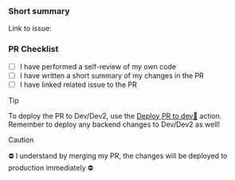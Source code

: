 ### Short summary

Link to issue: 

### PR Checklist
- [ ] I have performed a self-review of my own code
- [ ] I have written a short summary of my changes in the PR
- [ ] I have linked related issue to the PR

> [!TIP]
> To deploy the PR to Dev/Dev2, use the [Deploy PR to dev🚀](https://github.com/equinor/lighthouse-client/actions/workflows/deploy-pr.yml) action.
> Remember to deploy any backend changes to Dev/Dev2 as well!

> [!CAUTION]
> ⛔ I understand by merging my PR, the changes will be deployed to production immediately ⛔